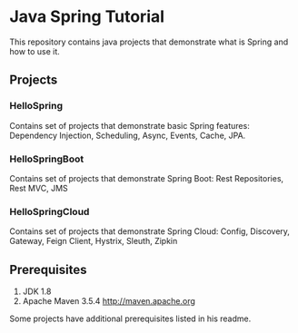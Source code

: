 # Java Spring Tutorial

This repository contains java projects that demonstrate what is Spring 
and how to use it.

## Projects

### HelloSpring
Contains set of projects that demonstrate basic Spring features:
Dependency Injection, Scheduling, Async, Events, Cache, JPA.

### HelloSpringBoot
Contains set of projects that demonstrate Spring Boot:
Rest Repositories, Rest MVC, JMS

### HelloSpringCloud
Contains set of projects that demonstrate Spring Cloud:
Config, Discovery, Gateway, Feign Client, Hystrix, Sleuth, Zipkin 

## Prerequisites

1) JDK 1.8
2) Apache Maven 3.5.4 http://maven.apache.org

Some projects have additional prerequisites listed in his readme.